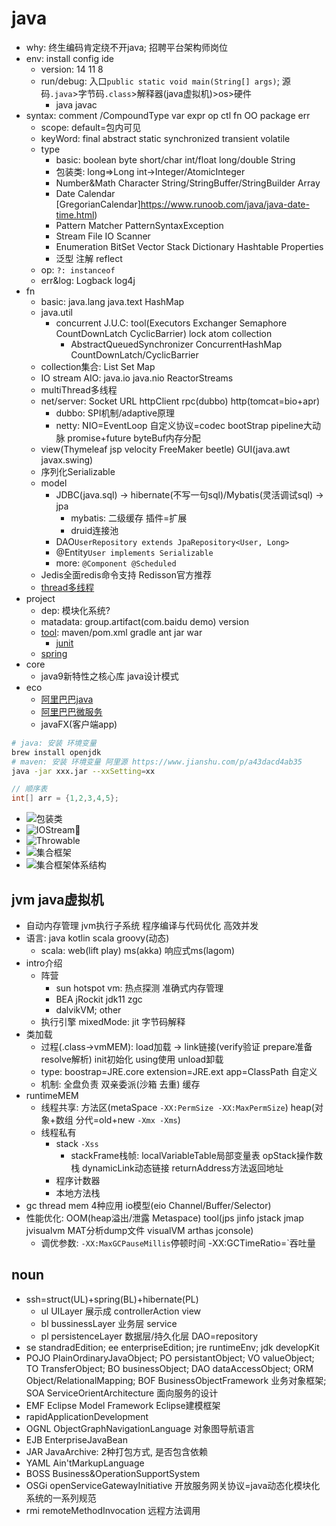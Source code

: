 # java

- why: 终生编码肯定绕不开java; 招聘平台架构师岗位
- env: install config ide
  - version: 14 11 8
  - run/debug: 入口`public static void main(String[] args)`; 源码`.java`>字节码`.class`>解释器(java虚拟机)>os>硬件
    - java javac
- syntax: comment /CompoundType var expr op ctl fn OO package err
  - scope: default=包内可见
  - keyWord: final abstract static synchronized transient volatile
  - type
    - basic: boolean byte short/char int/float long/double String
    - 包装类: long=>Long int->Integer/AtomicInteger
    - Number&Math Character String/StringBuffer/StringBuilder Array
    - Date Calendar [GregorianCalendar]<https://www.runoob.com/java/java-date-time.html>)
    - Pattern Matcher PatternSyntaxException
    - Stream File IO Scanner
    - Enumeration BitSet Vector Stack Dictionary Hashtable Properties
    - 泛型 注解 reflect
  - op: `?: instanceof`
  - err&log: Logback log4j
- fn
  - basic: java.lang java.text HashMap
  - java.util
    - concurrent J.U.C: tool(Executors Exchanger Semaphore CountDownLatch CyclicBarrier) lock atom collection
      - AbstractQueuedSynchronizer ConcurrentHashMap CountDownLatch/CyclicBarrier
  - collection集合: List Set Map
  - IO stream AIO: java.io java.nio ReactorStreams
  - multiThread多线程
  - net/server: Socket URL httpClient rpc(dubbo) http(tomcat=bio+apr)
    - dubbo: SPI机制/adaptive原理
    - netty: NIO=EventLoop 自定义协议=codec bootStrap pipeline大动脉 promise+future byteBuf内存分配
  - view(Thymeleaf jsp velocity FreeMaker beetle) GUI(java.awt javax.swing)
  - 序列化Serializable
  - model
    - JDBC(java.sql) -> hibernate(不写一句sql)/Mybatis(灵活调试sql) -> jpa
      - mybatis: 二级缓存 插件=扩展
      - druid连接池
    - DAO`UserRepository extends JpaRepository<User, Long>`
    - @Entity`User implements Serializable`
    - more: `@Component @Scheduled`
  - Jedis全面redis命令支持 Redisson官方推荐
  - [thread多线程](../../src/java/ThreadDemo/readme.md)
- project
  - dep: 模块化系统?
  - matadata: group.artifact(com.baidu demo) version
  - [tool](../blog/java_tool.md): maven/pom.xml gradle ant jar war
    - [junit](https://www.imooc.com/view/356)
  - [spring](../blog/java_spring.md)
- core
  - java9新特性之核心库 java设计模式
- eco
  - [阿里巴巴java](https://developer.aliyun.com/learning/roadmap/java)
  - [阿里巴巴微服务](https://developer.aliyun.com/learning/roadmap/microservice)
  - javaFX(客户端app)

```sh
# java: 安装 环境变量
brew install openjdk
# maven: 安装 环境变量 阿里源 https://www.jianshu.com/p/a43dacd4ab35
java -jar xxx.jar --xxSetting=xx
```

```java
// 顺序表
int[] arr = {1,2,3,4,5};
```

- ![包装类](../static/OOP_WrapperClass.png)
- ![IOStream](../static/iostream.png)
- ![Throwable](../static/Throwable.jpg)
- ![集合框架](../static/collections.gif)
- ![集合框架体系结构](../static/java-coll.png)

## jvm java虚拟机

- 自动内存管理 jvm执行子系统 程序编译与代码优化 高效并发
- 语言: java kotlin scala groovy(动态)
  - scala: web(lift play) ms(akka) 响应式ms(lagom)
- intro介绍
  - 阵营
    - sun hotspot vm: 热点探测 准确式内存管理
    - BEA jRockit jdk11 zgc
    - dalvikVM; other
  - 执行引擎 mixedMode: jit 字节码解释
- 类加载
  - 过程(.class->vmMEM): load加载 -> link链接(verify验证 prepare准备 resolve解析) init初始化 using使用 unload卸载
  - type: boostrap=JRE.core extension=JRE.ext app=ClassPath 自定义
  - 机制: 全盘负责 双亲委派(沙箱 去重) 缓存
- runtimeMEM
  - 线程共享: 方法区(metaSpace `-XX:PermSize -XX:MaxPermSize`) heap(对象+数组 分代=old+new `-Xmx -Xms`)
  - 线程私有
    - stack `-Xss`
      - stackFrame栈帧: localVariableTable局部变量表 opStack操作数栈 dynamicLink动态链接 returnAddress方法返回地址
    - 程序计数器
    - 本地方法栈
- gc thread mem 4种应用 io模型(eio Channel/Buffer/Selector)
- 性能优化: OOM(heap溢出/泄露 Metaspace) tool(jps jinfo jstack jmap jvisualvm MAT分析dump文件 visualVM arthas jconsole)
  - 调优参数: `-XX:MaxGCPauseMillis`停顿时间 -XX:GCTimeRatio=`吞吐量

## noun

- ssh=struct(UL)+spring(BL)+hibernate(PL)
  - ul UILayer 展示成 controllerAction view
  - bl bussinessLayer 业务层 service
  - pl persistenceLayer 数据层/持久化层 DAO=repository
- se standradEdition; ee enterpriseEdition; jre runtimeEnv; jdk developKit
- POJO PlainOrdinaryJavaObject; PO persistantObject; VO valueObject; TO TransferObject; BO businessObject; DAO dataAccessObject; ORM Object/RelationalMapping; BOF BusinessObjectFramework 业务对象框架; SOA ServiceOrientArchitecture 面向服务的设计
- EMF Eclipse Model Framework Eclipse建模框架
- rapidApplicationDevelopment
- OGNL ObjectGraphNavigationLanguage 对象图导航语言
- EJB EnterpriseJavaBean
- JAR JavaArchive: 2种打包方式, 是否包含依赖
- YAML Ain'tMarkupLanguage
- BOSS Business&OperationSupportSystem
- OSGi openServiceGatewayInitiative 开放服务网关协议=java动态化模块化系统的一系列规范
- rmi remoteMethodInvocation 远程方法调用
